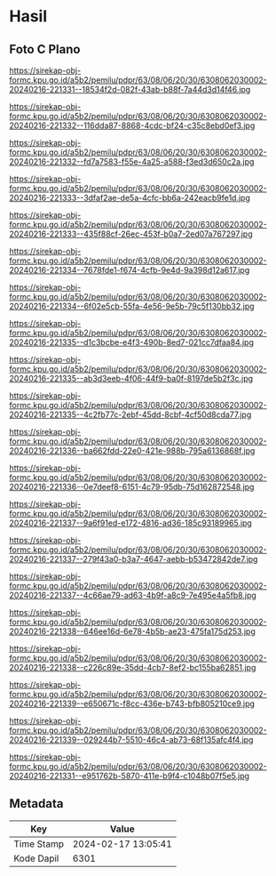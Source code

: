 # Hasil

## Foto C Plano

https://sirekap-obj-formc.kpu.go.id/a5b2/pemilu/pdpr/63/08/06/20/30/6308062030002-20240216-221331--18534f2d-082f-43ab-b88f-7a44d3d14f46.jpg

https://sirekap-obj-formc.kpu.go.id/a5b2/pemilu/pdpr/63/08/06/20/30/6308062030002-20240216-221332--116dda87-8868-4cdc-bf24-c35c8ebd0ef3.jpg

https://sirekap-obj-formc.kpu.go.id/a5b2/pemilu/pdpr/63/08/06/20/30/6308062030002-20240216-221332--fd7a7583-f55e-4a25-a588-f3ed3d650c2a.jpg

https://sirekap-obj-formc.kpu.go.id/a5b2/pemilu/pdpr/63/08/06/20/30/6308062030002-20240216-221333--3dfaf2ae-de5a-4cfc-bb6a-242eacb9fe1d.jpg

https://sirekap-obj-formc.kpu.go.id/a5b2/pemilu/pdpr/63/08/06/20/30/6308062030002-20240216-221333--435f88cf-26ec-453f-b0a7-2ed07a767297.jpg

https://sirekap-obj-formc.kpu.go.id/a5b2/pemilu/pdpr/63/08/06/20/30/6308062030002-20240216-221334--7678fde1-f674-4cfb-9e4d-9a398d12a617.jpg

https://sirekap-obj-formc.kpu.go.id/a5b2/pemilu/pdpr/63/08/06/20/30/6308062030002-20240216-221334--6f02e5cb-55fa-4e56-9e5b-79c5f130bb32.jpg

https://sirekap-obj-formc.kpu.go.id/a5b2/pemilu/pdpr/63/08/06/20/30/6308062030002-20240216-221335--d1c3bcbe-e4f3-490b-8ed7-021cc7dfaa84.jpg

https://sirekap-obj-formc.kpu.go.id/a5b2/pemilu/pdpr/63/08/06/20/30/6308062030002-20240216-221335--ab3d3eeb-4f06-44f9-ba0f-8197de5b2f3c.jpg

https://sirekap-obj-formc.kpu.go.id/a5b2/pemilu/pdpr/63/08/06/20/30/6308062030002-20240216-221335--4c2fb77c-2ebf-45dd-8cbf-4cf50d8cda77.jpg

https://sirekap-obj-formc.kpu.go.id/a5b2/pemilu/pdpr/63/08/06/20/30/6308062030002-20240216-221336--ba662fdd-22e0-421e-988b-795a6136868f.jpg

https://sirekap-obj-formc.kpu.go.id/a5b2/pemilu/pdpr/63/08/06/20/30/6308062030002-20240216-221336--0e7deef8-6151-4c79-95db-75d162872548.jpg

https://sirekap-obj-formc.kpu.go.id/a5b2/pemilu/pdpr/63/08/06/20/30/6308062030002-20240216-221337--9a6f91ed-e172-4816-ad36-185c93189965.jpg

https://sirekap-obj-formc.kpu.go.id/a5b2/pemilu/pdpr/63/08/06/20/30/6308062030002-20240216-221337--279f43a0-b3a7-4647-aebb-b53472842de7.jpg

https://sirekap-obj-formc.kpu.go.id/a5b2/pemilu/pdpr/63/08/06/20/30/6308062030002-20240216-221337--4c66ae79-ad63-4b9f-a8c9-7e495e4a5fb8.jpg

https://sirekap-obj-formc.kpu.go.id/a5b2/pemilu/pdpr/63/08/06/20/30/6308062030002-20240216-221338--646ee16d-6e78-4b5b-ae23-475fa175d253.jpg

https://sirekap-obj-formc.kpu.go.id/a5b2/pemilu/pdpr/63/08/06/20/30/6308062030002-20240216-221338--c226c89e-35dd-4cb7-8ef2-bc155ba62851.jpg

https://sirekap-obj-formc.kpu.go.id/a5b2/pemilu/pdpr/63/08/06/20/30/6308062030002-20240216-221339--e650671c-f8cc-436e-b743-bfb805210ce9.jpg

https://sirekap-obj-formc.kpu.go.id/a5b2/pemilu/pdpr/63/08/06/20/30/6308062030002-20240216-221339--029244b7-5510-46c4-ab73-68f135afc4f4.jpg

https://sirekap-obj-formc.kpu.go.id/a5b2/pemilu/pdpr/63/08/06/20/30/6308062030002-20240216-221331--e951762b-5870-411e-b9f4-c1048b07f5e5.jpg


## Metadata

| Key        | Value               |
| ---------- | ------------------- |
| Time Stamp | 2024-02-17 13:05:41 |
| Kode Dapil | 6301                |



